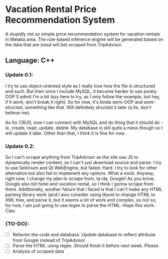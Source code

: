 # Vacation Rental Price Recommendation System
A stupidly not so simple price recommendation system for vacation rentals in Melaka area. The rule-based inference engine will be generated based on the data that are (read will be) scraped from TripAdvisor. 

## Language: C++

### Update 0.1: 
I try to use object-oriented style as I really love how the file is structured and such. But then once I include MySQL, it become harder to use purely OOP (I admit I'm a bit lazy here to try, as I only follow the example, but hey, if it work, don't break it right). So for now, it's kinda semi-OOP and semi-structed, something like that. Will definitely structed it later (a lie, don't believe me).

As for CRUD, now I can connect with MySQL and do thing that it should do - ie. create, read, update, delete. My database is still quite a mess though so I will update it later. Other than that, I think it is fine for now.

### Update 0.2:
So I can't scrape anything from TripAdvisor as the site use JS to dynamically render content, so I can't just download source and parse. I try to use Selenium and Qt WebEngine, but failed. Hard. I try to look for other alternative but also fail to implement any options. What a noob. 
Anyway, right now, I change my plan to scrape from, ta-da, Google! As you know, Google also list hotel and vacation rental, so I think I gonna scrape from there. 
Additionally, another failure that I faced is that I can't make any HTML parsing library work (and I also consider using libxml to change HTML to XML tree, and parse it, but it seems a lot of work and complex, so no) so, for now, I am just going to use regex to parse the HTML. Hope this work.
Ciao.

### {TO-DO}:
- [ ]  Refactor the code and database. Update database to reflect attribute from Google instead of TripAdvisor
- [ ] Parse the HTML using regex. Should finish it before next week. Please.
- [ ] Analysis of scraped data
